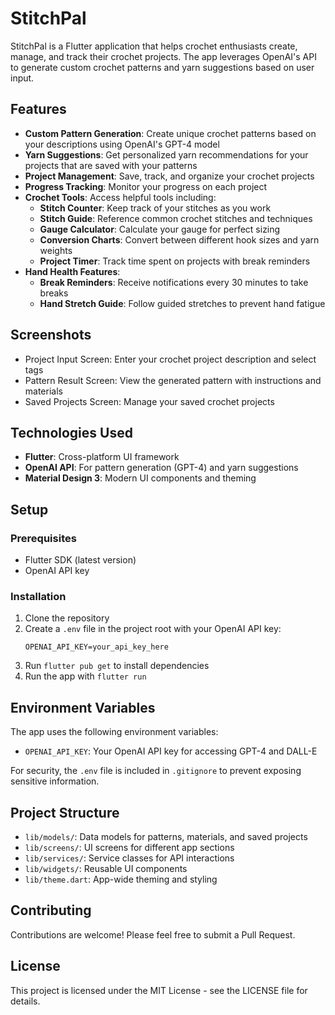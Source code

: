 # StitchPal

StitchPal is a Flutter application that helps crochet enthusiasts create, manage, and track their crochet projects. The app leverages OpenAI's API to generate custom crochet patterns and yarn suggestions based on user input.

## Features

- **Custom Pattern Generation**: Create unique crochet patterns based on your descriptions using OpenAI's GPT-4 model
- **Yarn Suggestions**: Get personalized yarn recommendations for your projects that are saved with your patterns
- **Project Management**: Save, track, and organize your crochet projects
- **Progress Tracking**: Monitor your progress on each project
- **Crochet Tools**: Access helpful tools including:
  - **Stitch Counter**: Keep track of your stitches as you work
  - **Stitch Guide**: Reference common crochet stitches and techniques
  - **Gauge Calculator**: Calculate your gauge for perfect sizing
  - **Conversion Charts**: Convert between different hook sizes and yarn weights
  - **Project Timer**: Track time spent on projects with break reminders
- **Hand Health Features**:
  - **Break Reminders**: Receive notifications every 30 minutes to take breaks
  - **Hand Stretch Guide**: Follow guided stretches to prevent hand fatigue

## Screenshots

- Project Input Screen: Enter your crochet project description and select tags
- Pattern Result Screen: View the generated pattern with instructions and materials
- Saved Projects Screen: Manage your saved crochet projects

## Technologies Used

- **Flutter**: Cross-platform UI framework
- **OpenAI API**: For pattern generation (GPT-4) and yarn suggestions
- **Material Design 3**: Modern UI components and theming

## Setup

### Prerequisites

- Flutter SDK (latest version)
- OpenAI API key

### Installation

1. Clone the repository
2. Create a `.env` file in the project root with your OpenAI API key:
   ```
   OPENAI_API_KEY=your_api_key_here
   ```
3. Run `flutter pub get` to install dependencies
4. Run the app with `flutter run`

## Environment Variables

The app uses the following environment variables:

- `OPENAI_API_KEY`: Your OpenAI API key for accessing GPT-4 and DALL-E

For security, the `.env` file is included in `.gitignore` to prevent exposing sensitive information.

## Project Structure

- `lib/models/`: Data models for patterns, materials, and saved projects
- `lib/screens/`: UI screens for different app sections
- `lib/services/`: Service classes for API interactions
- `lib/widgets/`: Reusable UI components
- `lib/theme.dart`: App-wide theming and styling

## Contributing

Contributions are welcome! Please feel free to submit a Pull Request.

## License

This project is licensed under the MIT License - see the LICENSE file for details.
